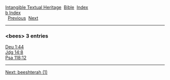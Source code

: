 [Intangible Textual Heritage](../../index)  [Bible](../index) 
[Index](index)   
[b Index](_b_)  
  [Previous](c01191)  [Next](c01193) 

------------------------------------------------------------------------

### &lt;bees&gt; 3 entries

[Deu 1:44](../kjv/deu001.htm#044)  
[Jdg 14:8](../kjv/jdg014.htm#008)  
[Psa 118:12](../kjv/psa118.htm#012)  

------------------------------------------------------------------------

[Next: beeshterah (1)](c01193)
